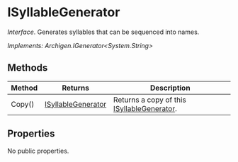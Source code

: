 # ISyllableGenerator

*Interface*. Generates syllables that can be sequenced into names.

*Implements: Archigen.IGenerator&lt;System.String&gt;*

## Methods

| Method | Returns | Description |
|--------|---------|-------------|
| Copy()| [ISyllableGenerator](isyllablegenerator.md) | Returns a copy of this [ISyllableGenerator](isyllablegenerator.md). |

## Properties

No public properties.

